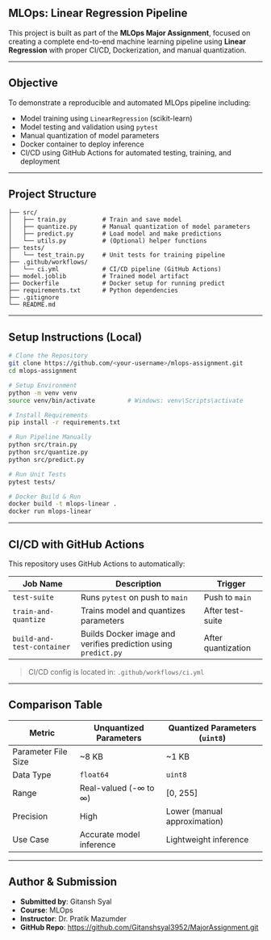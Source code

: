 
## MLOps: Linear Regression Pipeline

This project is built as part of the **MLOps Major Assignment**, focused on creating a complete end-to-end machine learning pipeline using **Linear Regression** with proper CI/CD, Dockerization, and manual quantization.

---

## Objective

To demonstrate a reproducible and automated MLOps pipeline including:

- Model training using `LinearRegression` (scikit-learn)
- Model testing and validation using `pytest`
- Manual quantization of model parameters
- Docker container to deploy inference
- CI/CD using GitHub Actions for automated testing, training, and deployment

---

## Project Structure

```
├── src/
│   ├── train.py          # Train and save model
│   ├── quantize.py       # Manual quantization of model parameters
│   ├── predict.py        # Load model and make predictions
│   └── utils.py          # (Optional) helper functions
├── tests/
│   └── test_train.py     # Unit tests for training pipeline
├── .github/workflows/
│   └── ci.yml            # CI/CD pipeline (GitHub Actions)
├── model.joblib          # Trained model artifact
├── Dockerfile            # Docker setup for running predict
├── requirements.txt      # Python dependencies
├── .gitignore
└── README.md
```

---

##  Setup Instructions (Local)

```bash
# Clone the Repository
git clone https://github.com/<your-username>/mlops-assignment.git
cd mlops-assignment

# Setup Environment
python -m venv venv
source venv/bin/activate         # Windows: venv\Scripts\activate

# Install Requirements
pip install -r requirements.txt

# Run Pipeline Manually
python src/train.py
python src/quantize.py
python src/predict.py

# Run Unit Tests
pytest tests/

# Docker Build & Run
docker build -t mlops-linear .
docker run mlops-linear
```

---

## CI/CD with GitHub Actions

This repository uses GitHub Actions to automatically:

| Job Name                | Description                                                           | Trigger                |
|-------------------------|-----------------------------------------------------------------------|------------------------|
|  `test-suite`          | Runs `pytest` on push to `main`                                       | Push to `main`         |
|  `train-and-quantize` | Trains model and quantizes parameters                                 | After test-suite       |
| `build-and-test-container` | Builds Docker image and verifies prediction using `predict.py`   | After quantization     |

> CI/CD config is located in: `.github/workflows/ci.yml`

---

##  Comparison Table

| Metric               | Unquantized Parameters     | Quantized Parameters (`uint8`) |
|----------------------|----------------------------|-------------------------------|
| Parameter File Size  | ~8 KB                      | ~1 KB                         |
| Data Type            | `float64`                  | `uint8`                       |
| Range                | Real-valued (-∞ to ∞)      | [0, 255]                      |
| Precision            | High                       | Lower (manual approximation) |
| Use Case             | Accurate model inference   | Lightweight inference         |

---

##  Author & Submission

- **Submitted by**: Gitansh Syal  
- **Course**: MLOps  
- **Instructor**: Dr. Pratik Mazumder  
- **GitHub Repo**: https://github.com/Gitanshsyal3952/MajorAssignment.git
